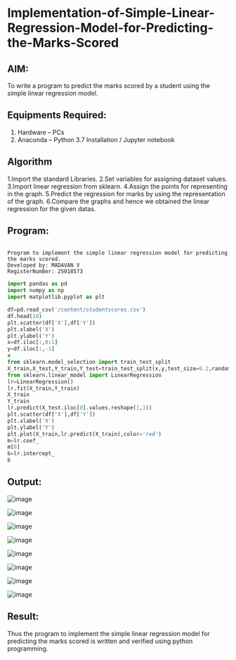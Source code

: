 # Implementation-of-Simple-Linear-Regression-Model-for-Predicting-the-Marks-Scored

## AIM:
To write a program to predict the marks scored by a student using the simple linear regression model.

## Equipments Required:
1. Hardware – PCs
2. Anaconda – Python 3.7 Installation / Jupyter notebook

## Algorithm
1.Import the standard Libraries. 
2.Set variables for assigning dataset values.
3.Import linear regression from sklearn. 
4.Assign the points for representing in the graph. 
5.Predict the regression for marks by using the representation of the graph. 
6.Compare the graphs and hence we obtained the linear regression for the given datas.

## Program:
```

Program to implement the simple linear regression model for predicting the marks scored.
Developed by: MADAVAN V
RegisterNumBer: 25018573

```
```python
import pandas as pd
import numpy as np
import matplotlib.pyplot as plt

df=pd.read_csv('/content/studentscores.csv')
df.head(10)
plt.scatter(df['X'],df['Y'])
plt.xlabel('X')
plt.ylabel('Y')
x=df.iloc[:,0:1]
y=df.iloc[:,-1]
x
from sklearn.model_selection import train_test_split
X_train,X_test,Y_train,Y_test=train_test_split(x,y,test_size=0.2,random_state=0)
from sklearn.linear_model import LinearRegression
lr=LinearRegression()
lr.fit(X_train,Y_train)
X_train
Y_train
lr.predict(X_test.iloc[0].values.reshape(1,1))
plt.scatter(df['X'],df['Y'])
plt.xlabel('X')
plt.ylabel('Y')
plt.plot(X_train,lr.predict(X_train),color='red')
m=lr.coef_
m[0]
b=lr.intercept_
b
```

## Output:
![image](https://github.com/harini1006/Implementation-of-Simple-Linear-Regression-Model-for-Predicting-the-Marks-Scored/assets/113497405/e74202dc-3e2f-48db-8d2f-84dc9aa4cdeb)

![image](https://github.com/harini1006/Implementation-of-Simple-Linear-Regression-Model-for-Predicting-the-Marks-Scored/assets/113497405/a9682a0c-6b81-46e3-b071-2e4a3aa50a1d)

![image](https://github.com/harini1006/Implementation-of-Simple-Linear-Regression-Model-for-Predicting-the-Marks-Scored/assets/113497405/7af1094c-e890-4a53-a684-00afb1f9b0f0)

![image](https://github.com/harini1006/Implementation-of-Simple-Linear-Regression-Model-for-Predicting-the-Marks-Scored/assets/113497405/1c580e33-464f-47ad-9eff-4851bf17a91a)

![image](https://github.com/harini1006/Implementation-of-Simple-Linear-Regression-Model-for-Predicting-the-Marks-Scored/assets/113497405/a9411b7e-a555-48a3-952a-10b1e61726ae)

![image](https://github.com/harini1006/Implementation-of-Simple-Linear-Regression-Model-for-Predicting-the-Marks-Scored/assets/113497405/91beb994-6872-4bf0-8adb-0d31dcee50e1)

![image](https://github.com/harini1006/Implementation-of-Simple-Linear-Regression-Model-for-Predicting-the-Marks-Scored/assets/113497405/9d5fbbb4-70e3-4a8a-bffb-6b37bff77cbc)

![image](https://github.com/harini1006/Implementation-of-Simple-Linear-Regression-Model-for-Predicting-the-Marks-Scored/assets/113497405/a21e6f27-be9e-4879-9afa-b52b0290271c)



## Result:
Thus the program to implement the simple linear regression model for predicting the marks scored is written and verified using python programming.
